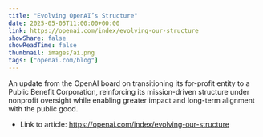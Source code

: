 ```yaml
---
title: "Evolving OpenAI’s Structure"
date: 2025-05-05T11:00:00+00:00
link: https://openai.com/index/evolving-our-structure
showShare: false
showReadTime: false
thumbnail: images/ai.png
tags: ["openai.com/blog"]
---
```

An update from the OpenAI board on transitioning its for-profit entity to a Public Benefit Corporation, reinforcing its mission-driven structure under nonprofit oversight while enabling greater impact and long-term alignment with the public good.

- Link to article: https://openai.com/index/evolving-our-structure